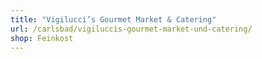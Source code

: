 ```yaml
---
title: "Vigilucci’s Gourmet Market & Catering"
url: /carlsbad/vigiluccis-gourmet-market-und-catering/
shop: Feinkost
---
```

